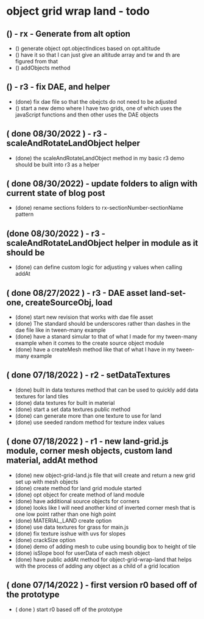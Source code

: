 # object grid wrap land - todo

## () - rx - Generate from alt option
* () generate object opt.objectIndices based on opt.altitude
* () have it so that I can just give an altitude array and tw and th are figured from that
* () addObjects method

## () - r3 - fix DAE, and helper
* (done) fix dae file so that the obejcts do not need to be adjusted
* () start a new demo where I have two grids, one of which uses the javaScript functions and then other uses the DAE objects

## ( done 08/30/2022 ) - r3 - scaleAndRotateLandObject helper
* (done) the scaleAndRotateLandObject method in my basic r3 demo should be built into r3 as a helper

## ( done 08/30/2022) - update folders to align with current state of blog post
* (done) rename sections folders to rx-sectionNumber-sectionName pattern

## (done 08/30/2022 ) - r3 - scaleAndRotateLandObject helper in module as it should be
* (done) can define custom logic for adjusting y values when calling addAt

## ( done 08/27/2022 ) - r3 - DAE asset land-set-one, createSourceObj, load
* (done) start new revision that works with dae file asset
* (done) The standard should be underscores rather than dashes in the dae file like in tween-many example
* (done) have a stanard simular to that of what I made for my tween-many example when it comes to the create source object module
* (done) have a createMesh method like that of what I have in my tween-many example

## ( done 07/18/2022 ) - r2 - setDataTextures
* (done) built in data textures method that can be used to quickly add data textures for land tiles
* (done) data textures for built in material
* (done) start a set data textures public method
* (done) can generate more than one texture to use for land
* (done) use seeded random method for texture index values

## ( done 07/18/2022 ) - r1 - new land-grid.js module, corner mesh objects, custom land material, addAt method
* (done) new object-grid-land.js file that will create and return a new grid set up with mesh objects
* (done) create method for land grid module started
* (done) opt object for create method of land module
* (done) have additional source objects for corners
* (done) looks like I will need another kind of inverted corner mesh that is one low point rather than one high point
* (done) MATERIAL_LAND create option
* (done) use data textures for grass for main.js
* (done) fix texture isshue with uvs for slopes
* (done) crackSize option
* (done) demo of adding mesh to cube using boundig box to height of tile
* (done) isSlope bool for userData of each mesh object
* (done) have public addAt method for object-grid-wrap-land that helps with the process of adding any object as a child of a grid location

## ( done 07/14/2022 ) - first version r0 based off of the prototype
* ( done ) start r0 based off of the prototype
